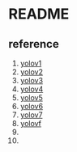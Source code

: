 # README

## reference

1. [yolov1](https://github.com/BestAnHongjun/YOLOv1-pytorch)
1. [yolov2](https://github.com/tztztztztz/yolov2.pytorch)
1. [yolov3](https://github.com/zdfb/YOLOV3)
1. [yolov4](https://github.com/bubbliiiing/yolov4-pytorch)
1. [yolov5](https://github.com/bubbliiiing/yolov5-v6.1-pytorch)
1. [yolov6](https://github.com/meituan/YOLOv6)
1. [yolov7](https://github.com/bubbliiiing/yolov7-pytorch)
1. [yolovf](https://github.com/yjh0410/PyTorch_YOLOF)
1. []()
1. []()
